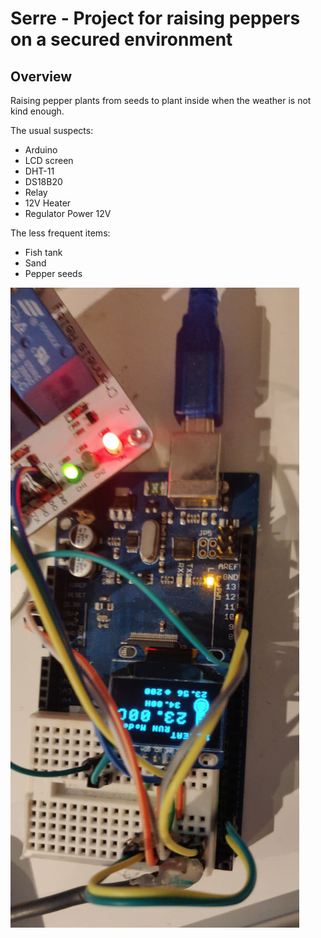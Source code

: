 # Serre - Project for raising peppers on a secured environment

## Overview

Raising pepper plants from seeds to plant inside when the weather is not kind enough.

The usual suspects:
- Arduino
- LCD screen
- DHT-11
- DS18B20
- Relay
- 12V Heater
- Regulator Power 12V

The less frequent items:
- Fish tank
- Sand
- Pepper seeds

![alt text](./img1.png)

